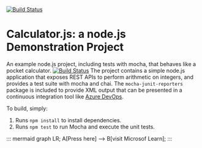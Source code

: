 [![Build Status](https://dev.azure.com/UladzislauZhaludkovich0120/Uladzislau_Zhaludkovich/_apis/build/status/Vlad19930310.calculator?branchName=master)](https://dev.azure.com/UladzislauZhaludkovich0120/Uladzislau_Zhaludkovich/_build/latest?definitionId=35&branchName=master)

Calculator.js: a node.js Demonstration Project
==============================================
An example node.js project, including tests with mocha, that behaves like
a pocket calculator.
[![Build Status](https://dev.azure.com/UladzislauZhaludkovich0120/Uladzislau_Zhaludkovich/_apis/build/status/Vlad19930310.calculator?branchName=master)](https://dev.azure.com/UladzislauZhaludkovich0120/Uladzislau_Zhaludkovich/_build/latest?definitionId=35&branchName=master)
The project contains a simple node.js application that exposes REST APIs
to perform arithmetic on integers, and provides a test suite with mocha
and chai.  The `mocha-junit-reporters` package is included to provide XML
output that can be presented in a continuous integration tool like
[Azure DevOps](https://azure.com/devops).

To build, simply:

1. Runs `npm install` to install dependencies.
2. Runs `npm test` to run Mocha and execute the unit tests.

::: mermaid
 graph LR;
 A[Press here] --> B[visit Microsof Learn];
:::
